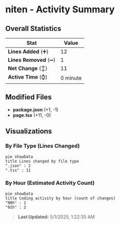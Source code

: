 # niten - Activity Summary 

## Overall Statistics

| Stat                   | Value                                                             |
| ---------------------- | ----------------------------------------------------------------- |
| **Lines Added** (➕)   | 12                                          |
| **Lines Removed** (➖) | 1                                        |
| **Net Change** (↕)    | 11                |
| **Active Time** (⌚)   | 0 minute |


## Modified Files
- **package.json** (+1, -1)
- **page.tsx** (+11, -0)

## Visualizations

### By File Type (Lines Changed)

```mermaid
pie showData
title Lines changed by file type
".json" : 2
".tsx" : 11
```

### By Hour (Estimated Activity Count)

```mermaid
pie showData
title Coding activity by hour (count of changes)
"00h" : 1
"01h" : 2
```


> **Last Updated:** 5/1/2025, 1:22:35 AM